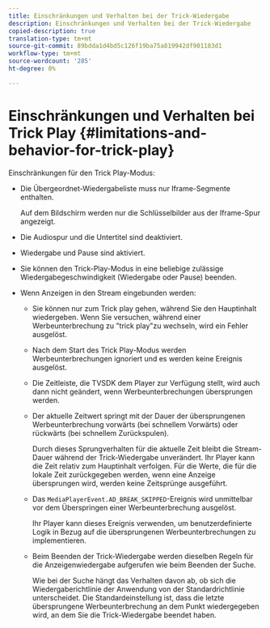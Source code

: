 ```yaml
---
title: Einschränkungen und Verhalten bei der Trick-Wiedergabe
description: Einschränkungen und Verhalten bei der Trick-Wiedergabe
copied-description: true
translation-type: tm+mt
source-git-commit: 89bdda1d4bd5c126f19ba75a819942df901183d1
workflow-type: tm+mt
source-wordcount: '285'
ht-degree: 0%

---
```



# Einschränkungen und Verhalten bei Trick Play {#limitations-and-behavior-for-trick-play}

<!--<a id="section_2BC43539C5C142E085D06A7E35C76726"></a>-->

Einschränkungen für den Trick Play-Modus:

* Die Übergeordnet-Wiedergabeliste muss nur Iframe-Segmente enthalten.

   Auf dem Bildschirm werden nur die Schlüsselbilder aus der Iframe-Spur angezeigt.
* Die Audiospur und die Untertitel sind deaktiviert.
* Wiedergabe und Pause sind aktiviert.
* Sie können den Trick-Play-Modus in eine beliebige zulässige Wiedergabegeschwindigkeit (Wiedergabe oder Pause) beenden.
* Wenn Anzeigen in den Stream eingebunden werden:

   * Sie können nur zum Trick play gehen, während Sie den Hauptinhalt wiedergeben. Wenn Sie versuchen, während einer Werbeunterbrechung zu &quot;trick play&quot;zu wechseln, wird ein Fehler ausgelöst.
   * Nach dem Start des Trick Play-Modus werden Werbeunterbrechungen ignoriert und es werden keine Ereignis ausgelöst.
   * Die Zeitleiste, die TVSDK dem Player zur Verfügung stellt, wird auch dann nicht geändert, wenn Werbeunterbrechungen übersprungen werden.
   * Der aktuelle Zeitwert springt mit der Dauer der übersprungenen Werbeunterbrechung vorwärts (bei schnellem Vorwärts) oder rückwärts (bei schnellem Zurückspulen).

      Durch dieses Sprungverhalten für die aktuelle Zeit bleibt die Stream-Dauer während der Trick-Wiedergabe unverändert. Ihr Player kann die Zeit relativ zum Hauptinhalt verfolgen. Für die Werte, die für die lokale Zeit zurückgegeben werden, wenn eine Anzeige übersprungen wird, werden keine Zeitsprünge ausgeführt.
   * Das `MediaPlayerEvent.AD_BREAK_SKIPPED`-Ereignis wird unmittelbar vor dem Überspringen einer Werbeunterbrechung ausgelöst.

      Ihr Player kann dieses Ereignis verwenden, um benutzerdefinierte Logik in Bezug auf die übersprungenen Werbeunterbrechungen zu implementieren.

   * Beim Beenden der Trick-Wiedergabe werden dieselben Regeln für die Anzeigenwiedergabe aufgerufen wie beim Beenden der Suche.

      Wie bei der Suche hängt das Verhalten davon ab, ob sich die Wiedergaberichtlinie der Anwendung von der Standardrichtlinie unterscheidet. Die Standardeinstellung ist, dass die letzte übersprungene Werbeunterbrechung an dem Punkt wiedergegeben wird, an dem Sie die Trick-Wiedergabe beendet haben.

